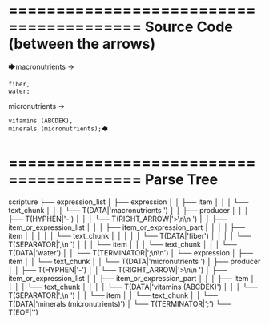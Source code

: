 ========================================
Source Code (between the arrows)
========================================

🡆macronutrients ->

    fiber,
    water;

micronutrients ->

    vitamins (ABCDEK),
    minerals (micronutrients);🡄

========================================
Parse Tree
========================================

scripture
├── expression_list
│   ├── expression
│   │   ├── item
│   │   │   └── text_chunk
│   │   │       └── T(DATA|'macronutrients ')
│   │   ├── producer
│   │   │   ├── T(HYPHEN|'-')
│   │   │   └── T(RIGHT_ARROW|'>\n\n    ')
│   │   ├── item_or_expression_list
│   │   │   ├── item_or_expression_part
│   │   │   │   ├── item
│   │   │   │   │   └── text_chunk
│   │   │   │   │       └── T(DATA|'fiber')
│   │   │   │   └── T(SEPARATOR|',\n    ')
│   │   │   └── item
│   │   │       └── text_chunk
│   │   │           └── T(DATA|'water')
│   │   └── T(TERMINATOR|';\n\n')
│   └── expression
│       ├── item
│       │   └── text_chunk
│       │       └── T(DATA|'micronutrients ')
│       ├── producer
│       │   ├── T(HYPHEN|'-')
│       │   └── T(RIGHT_ARROW|'>\n\n    ')
│       ├── item_or_expression_list
│       │   ├── item_or_expression_part
│       │   │   ├── item
│       │   │   │   └── text_chunk
│       │   │   │       └── T(DATA|'vitamins (ABCDEK)')
│       │   │   └── T(SEPARATOR|',\n    ')
│       │   └── item
│       │       └── text_chunk
│       │           └── T(DATA|'minerals (micronutrients)')
│       └── T(TERMINATOR|';')
└── T(EOF|'<EOF>')